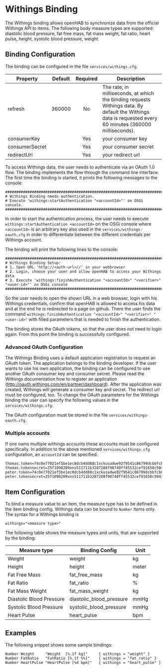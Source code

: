 # Withings Binding

The Withings binding allows openHAB to synchronize data from the official Withings API to items. The following body measure types are supported: diastolic blood pressure, fat free mass, fat mass weight, fat ratio, heart pulse, height, systolic blood pressure, weight.

## Binding Configuration

The binding can be configured in the file `services/withings.cfg`.

| Property | Default | Required | Description |
|----------|---------|:--------:|-------------|
| refresh  | 360000  |    No    | The rate, in milliseconds, at which the binding requests Withings data. By default the Withings data is requested every 60 minutes (360000 milliseconds). |
| consumerKey |      |    Yes   | your consumer key |
| consumerSecret |   |    Yes   | your consumer secret |
| redirectUrl |      |    Yes   | your redirect url |

To access Withings data, the user needs to authenticate via an OAuth 1.0 flow. The binding implements the flow through the command line interface. The first time the binding is started, it prints the following messages to the console:

```
#########################################################################################
# Withings Binding needs authentication.
# Execute 'withings:startAuthentication "<accountId>"' on OSGi console.
#########################################################################################
```

In order to start the authentication process, the user needs to execute `withings:startAuthentication <accountId>` on the OSGi console where `<accountId>` is an arbitrary key also used in the `services/withings-oauth.cfg` in order to differentiate between the different credentials per Withings account. 

The binding will print the following lines to the console:

```
#########################################################################################
# Withings Binding Setup: 
# 1. Open URL 'http://<auth-url>//' in your webbrowser
# 2. Login, choose your user and allow openHAB to access your Withings data
# 3. Execute 'withings:finishAuthentication "<accountId>" "<verifier>" "<user-id>"' on OSGi console
#########################################################################################
```

So the user needs to open the shown URL in a web browser, login with his Withings credentials, confirm that openHAB is allowed to access his data and at the end he is redirected to a page on github. There the user finds the command `withings:finishAuthentication "<accountId>" "<verifier>" "<user-id>"` with filled parameters that is needed to finish the authentication.

The binding stores the OAuth tokens, so that the user does not need to login again. From this point the binding is successfully configured.

### Advanced OAuth Configuration

The Withings Binding uses a default application registration to request an OAuth token. The application belongs to the binding developer. If the user wants to use his own application, the binding can be configured to use another OAuth consumer key and consumer secret. Please read the Withings documentation how to register an application (http://oauth.withings.com/en/partner/dashboard). After the application was created, Withings will generate a consumer key and secret. The redirect url must be configured, too. To change the OAuth parameters for the Withings binding the user can specify the following values in the `services/withings.cfg`:

The OAuth configuration must be stored in the file `services/withings-oauth.cfg`.

### Multiple accounts

If one owns multiple withings accounts these accounts must be configured specifically. In addition to the above mentioned `services/withings.cfg` configuration, an `accountId` can be specified.

```
thomas.token=74c0e77021ef5be1ec8dcb4dd88c1xckusadwe92f9541c86799dcbbfcb8fc8b236
thomas.tokensecret=25f1098209xns511711b3287288f90740ff45532cef91658c5043db0b0e0c851c
peter.token=74c0e77021ef5be1ec8dcb4dd88c1xckusadwe92f9541c86799dcbbfcb8fc8b236
peter.tokensecret=25f1098209xns511711b3287288f90740ff45532cef91658c5043db0b0e0c851c
```

## Item Configuration

To bind a measure value to an item, the measure type has to be defined in the item binding config. Withings data can be bound to `Number` items only. The syntax for a Withings binding is 

```
withings="<measure type>"
``` 

The following table shows the measure types and units, that are supported by the binding:

| Measure type | Binding Config | Unit |
|--------------|----------------|------|
| Weight       | weight         | kg   |
| Height       | height         | meter |
| Fat Free Mass | fat_free_mass | kg   |
| Fat Ratio    | fat_ratio      | %    |
| Fat Mass Weight | fat_mass_weight | kg |
| Diastolic Blood Pressure | diastolic_blood_pressure | mmHg |
| Systolic Blood Pressure | systolic_blood_pressure | mmHg |
| Heart Pulse | heart_pulse | bpm |


## Examples

The following snippet shows some sample bindings:

```
Number Weight     "Weight  [%.1f kg]"     { withings = "weight" }
Number FatRatio   "FatRatio [%.1f %%]"    { withings = "fat_ratio" }
Number HeartPulse "HeartPulse [%d bpm]"   { withings = "heart_pulse" }
```
